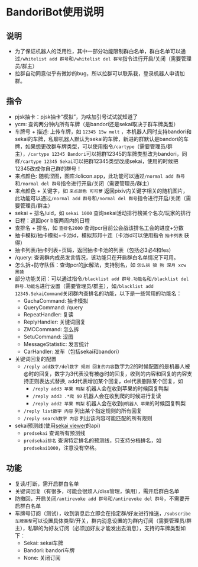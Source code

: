 # BandoriBot使用说明
## 说明

- 为了保证机器人的泛用性，其中一部分功能限制群白名单，群白名单可以通过`/whitelist add 群号`和`/whitelist del 群号`指令进行开启/关闭（需要管理员/群主）
- 拉群自动同意似乎有微妙的bug，所以拉群可以联系我，登录机器人申请加群。

## 指令
- pjsk抽卡：pjsk抽卡“模拟”，为啥加引号试试就知道了
- ycm: 查询两分钟内所有车牌（是bandori还是sekai取决于群车牌类型）
- 车牌号 + 描述: 上传车牌，如 `12345 15w melt` ，本机器人同时支持bandori和sekai的车牌，私聊机器人默认为sekai的车牌，新进的群默认是bandori的车牌，如果想更改群车牌类型，可以使用指令`/cartype`（需要管理员/群主），`/cartype 12345 Bandori`可以把群12345的车牌类型改为bandori，同样`/cartype 12345 Sekai`可以把群12345类型改成sekai，使用的时候把12345改成你自己群的群号！
- 来点颜色: 随机涩图，图库:lolicon.app，此功能可以通过`/normal add 群号`和`/normal del 群号`指令进行开启/关闭（需要管理员/群主）
- 来点颜色 + 关键字，如 `来点颜色 可可萝` 返回pixiv内关键字相关的随机图片，此功能可以通过`/normal add 群号`和`/normal del 群号`指令进行开启/关闭（需要管理员/群主）
- sekai + 排名/uid，如 `sekai 1000` 查询sekai活动排行榜某个名次/玩家的排行
- 日程：返回pcr b服两周内的日程
- 查排名 + 排名，如 `查排名2000` 查询pcr目前公会战该排名工会的进度+分数
- 抽卡模拟/抽卡模拟+卡池id，模拟邦邦十连（卡池id可以使用指令 `抽卡列表` 获得）
- 抽卡列表/抽卡列表+页码，返回抽卡卡池的列表（包括必3必4和fes）
- /query: 查询群内成员发言情况，该功能只在开启群白名单情况下可用。
- 怎么拆+防守队伍：查询pcr的jjc解法，支持别名，如 `怎么拆 狼 狗 深月 xcw 黑骑`
- 部分功能关闭：可以通过指令`/blacklist add 群号.功能名`和`/blacklist del 群号.功能名`进行设置（需要管理员/群主），如`/blacklist add 12345.SekaiCommand`关闭群内查排名的功能，以下是一些常用的功能名：
    - GachaCommand: 抽卡模拟
    - QueryCommand: /query
    - RepeatHandler: 复读
    - ReplyHandler: 关键词回复
    - ZMCCommand: 怎么拆
    - SetuCommand: 涩图
    - MessageStatistic: 发言统计
    - CarHandler: 发车（包括sekai和bandori）
- 关键词回复的配置
    - `/reply add数字/del数字 规则 回复的内容`数字为2的时候配置的是机器人被@时的回复，数字为3代表没有被@时的回复，收到的内容和回复的内容支持正则表达式替换, add代表增加某个回复，del代表删除某个回复，如
        - `/reply add3 苹果 鸭梨` 机器人会在收到苹果的时候回复鸭梨
        - `/reply add3 .*爬 $0` 机器人会在收到爬的时候进行复读
        - `/reply add2 苹果 鸭梨` 机器人会在收到`@机器人 苹果`的时候回复鸭梨
    - `/reply list数字 内容` 列出某个指定规则的所有回复
    - `/reply search数字 内容` 列出该内容可能匹配的所有规则
- sekai预测线(使用[sekai viewer](https://sekai.best)的api)
    - `predsekai` 查询所有预测线
    - `predsekai排名` 查询特定排名的预测线，只支持分档排名，如`predsekai1000`，注意没有空格。
## 功能

- 复读/打断，需开启群白名单
- 关键词回复（有很多，可能会很烦人/diss管理，慎用），需开启群白名单
- 防撤回，开启关闭`/antirevoke add 群号`和`/antirevoke del 群号`，不需要开启群白名单
- 车牌号订阅（测试），收到消息后立即会在指定群/好友进行推送，`/subscribe 车牌类型`可以设置具体类型/开关，群内消息设置的为群内订阅（需要管理员/群主），私聊的为好友订阅（必须加好友才能发出去消息），支持的车牌类型如下：
    - Sekai: sekai车牌
    - Bandori: bandori车牌
    - None: 关闭订阅
